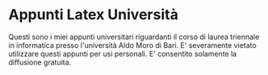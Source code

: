 # Appunti Latex Università

Questi sono i miei appunti universitari riguardanti il corso di laurea triennale in informatica presso l'università Aldo Moro di Bari. E' severamente vietato utilizzare questi appunti per usi personali. E' consentito solamente la diffusione gratuita.